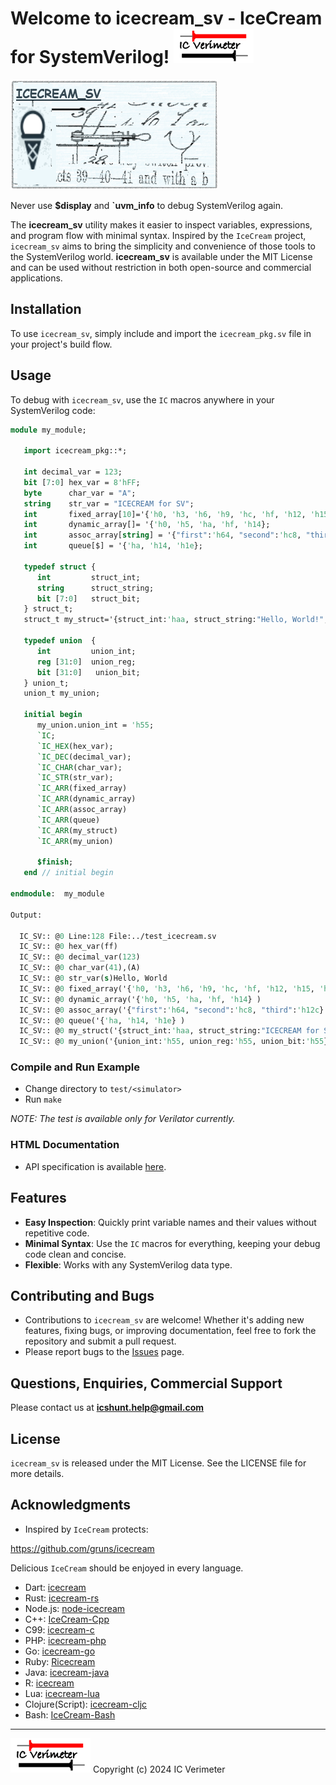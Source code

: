 # Welcome to icecream_sv - IceCream for SystemVerilog! !["Copyright (c) 2024 IC Verimeter"](https://github.com/xver/icecream_sv/blob/main/doc/IcVerimeter_logo.png)

![icecream_sv Logo](https://github.com/xver/icecream_sv/blob/main/doc/icecream_sv_log.png)

Never use **$display** and **`uvm_info** to debug SystemVerilog again.

The **icecream_sv** utility makes it easier to inspect variables, expressions, and program flow with minimal syntax. Inspired by the `IceCream` project, `icecream_sv` aims to bring the simplicity and convenience of those tools to the SystemVerilog world. **icecream_sv** is available under the MIT License and can be used without restriction in both open-source and commercial applications.

## Installation

To use `icecream_sv`, simply include and import the `icecream_pkg.sv` file in your project's build flow.

## Usage

To debug with `icecream_sv`, use the `IC` macros anywhere in your SystemVerilog code:

```systemverilog
module my_module;
   
   import icecream_pkg::*; 
   
   int decimal_var = 123;
   bit [7:0] hex_var = 8'hFF;
   byte      char_var = "A";
   string    str_var = "ICECREAM for SV";
   int       fixed_array[10]='{'h0, 'h3, 'h6, 'h9, 'hc, 'hf, 'h12, 'h15, 'h18, 'h1b};
   int       dynamic_array[]= '{'h0, 'h5, 'ha, 'hf, 'h14};
   int       assoc_array[string] = '{"first":'h64, "second":'hc8, "third":'h12c};
   int       queue[$] = '{'ha, 'h14, 'h1e};
   
   typedef struct {
      int         struct_int;
      string      struct_string;
      bit [7:0]   struct_bit;
   } struct_t;
   struct_t my_struct='{struct_int:'haa, struct_string:"Hello, World!", struct_bit:'hff};
   
   typedef union  {
      int         union_int;
      reg [31:0]  union_reg;
      bit [31:0]   union_bit;
   } union_t;
   union_t my_union;
   
   initial begin
      my_union.union_int = 'h55;
      `IC;
      `IC_HEX(hex_var);
      `IC_DEC(decimal_var);
      `IC_CHAR(char_var);
      `IC_STR(str_var);
      `IC_ARR(fixed_array)
      `IC_ARR(dynamic_array)
      `IC_ARR(assoc_array)
      `IC_ARR(queue)
      `IC_ARR(my_struct)
      `IC_ARR(my_union)
      
      $finish;
   end // initial begin
   
endmodule:  my_module

Output:

  IC_SV:: @0 Line:128 File:../test_icecream.sv
  IC_SV:: @0 hex_var(ff)
  IC_SV:: @0 decimal_var(123)
  IC_SV:: @0 char_var(41),(A)
  IC_SV:: @0 str_var(s)Hello, World
  IC_SV:: @0 fixed_array('{'h0, 'h3, 'h6, 'h9, 'hc, 'hf, 'h12, 'h15, 'h18, 'h1b} )
  IC_SV:: @0 dynamic_array('{'h0, 'h5, 'ha, 'hf, 'h14} )
  IC_SV:: @0 assoc_array('{"first":'h64, "second":'hc8, "third":'h12c} )
  IC_SV:: @0 queue('{'ha, 'h14, 'h1e} )
  IC_SV:: @0 my_struct('{struct_int:'haa, struct_string:"ICECREAM for SV", struct_bit:'hff})
  IC_SV:: @0 my_union('{union_int:'h55, union_reg:'h55, union_bit:'h55})

```

### Compile and Run Example

- Change directory to `test/<simulator>`
- Run `make`

*NOTE: The test is available only for Verilator currently.*

### HTML Documentation

- API specification is available [here](https://raw.githack.com/xver/icecream_sv/master/doc/index.html).

## Features

- **Easy Inspection**: Quickly print variable names and their values without repetitive code.
- **Minimal Syntax**: Use the `IC` macros for everything, keeping your debug code clean and concise.
- **Flexible**: Works with any SystemVerilog data type.

## Contributing and Bugs

- Contributions to `icecream_sv` are welcome! Whether it's adding new features, fixing bugs, or improving documentation, feel free to fork the repository and submit a pull request.
- Please report bugs to the [Issues](https://github.com/xver/icecream_sv/issues) page.

## Questions, Enquiries, Commercial Support

Please contact us at **icshunt.help@gmail.com**

## License

`icecream_sv` is released under the MIT License. See the LICENSE file for more details.

## Acknowledgments

- Inspired by `IceCream` protects: 

https://github.com/gruns/icecream

Delicious `IceCream` should be enjoyed in every language.

- Dart: [icecream](https://github.com/HallerPatrick/icecream)
- Rust: [icecream-rs](https://github.com/ericchang00/icecream-rs)
- Node.js: [node-icecream](https://github.com/jmerle/node-icecream)
- C++: [IceCream-Cpp](https://github.com/renatoGarcia/icecream-cpp)
- C99: [icecream-c](https://github.com/chunqian/icecream-c)
- PHP: [icecream-php](https://github.com/ntzm/icecream-php)
- Go: [icecream-go](https://github.com/WAY29/icecream-go)
- Ruby: [Ricecream](https://github.com/nodai2hITC/ricecream)
- Java: [icecream-java](https://github.com/Akshay-Thakare/icecream-java)
- R: [icecream](https://github.com/lewinfox/icecream)
- Lua: [icecream-lua](https://github.com/wlingze/icecream-lua)
- Clojure(Script): [icecream-cljc](https://github.com/Eigenbahn/icecream-cljc)
- Bash: [IceCream-Bash](https://github.com/jtplaarj/IceCream-Bash)
-------------------------
!["Copyright (c) 2024 IC Verimeter"](https://github.com/xver/icecream_sv/blob/main/doc/IcVerimeter_logo.png)
Copyright (c) 2024 IC Verimeter


  

